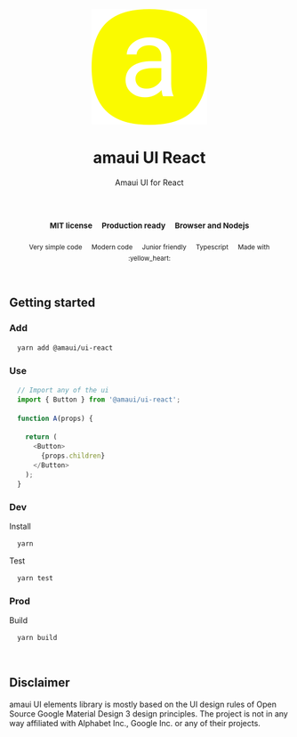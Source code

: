 
</br >
</br >

<p align='center'>
  <a target='_blank' rel='noopener noreferrer' href='#'>
    <img src='../../utils/images/logo.svg' alt='amaui logo' />
  </a>
</p>

<h1 align='center'>amaui UI React</h1>

<p align='center'>
  Amaui UI for React
</p>

<br />

<h3 align='center'>
  <sub>MIT license&nbsp;&nbsp;&nbsp;&nbsp;</sub>
  <sub>Production ready&nbsp;&nbsp;&nbsp;&nbsp;</sub>
  <sub>Browser and Nodejs</sub>
</h3>

<p align='center'>
    <sub>Very simple code&nbsp;&nbsp;&nbsp;&nbsp;</sub>
    <sub>Modern code&nbsp;&nbsp;&nbsp;&nbsp;</sub>
    <sub>Junior friendly&nbsp;&nbsp;&nbsp;&nbsp;</sub>
    <sub>Typescript&nbsp;&nbsp;&nbsp;&nbsp;</sub>
    <sub>Made with :yellow_heart:</sub>
</p>

<br />

## Getting started

### Add

```sh
  yarn add @amaui/ui-react
```

### Use

```javascript
  // Import any of the ui
  import { Button } from '@amaui/ui-react';

  function A(props) {

    return (
      <Button>
        {props.children}
      </Button>
    );
  }
```

### Dev

Install

```sh
  yarn
```

Test

```sh
  yarn test
```

### Prod

Build

```sh
  yarn build
```

<br>

## Disclaimer

amaui UI elements library is mostly based on the UI design rules of Open Source Google Material Design 3 design principles. The project is not in any way affiliated with Alphabet Inc., Google Inc. or any of their projects.
